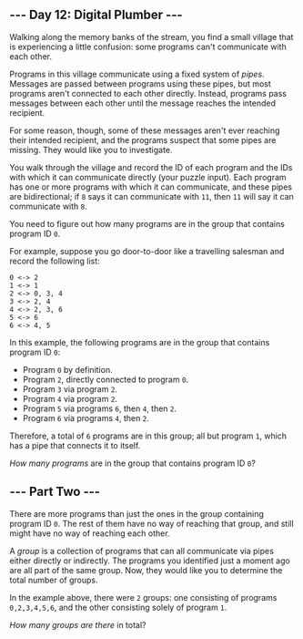 ## \-\-\- Day 12: Digital Plumber ---

Walking along the memory banks of the stream, you find a small village that is experiencing a little confusion: some programs can't communicate with each other.

Programs in this village communicate using a fixed system of _pipes_. Messages are passed between programs using these pipes, but most programs aren't connected to each other directly. Instead, programs pass messages between each other until the message reaches the intended recipient.

For some reason, though, some of these messages aren't ever reaching their intended recipient, and the programs suspect that some pipes are missing. They would like you to investigate.

You walk through the village and record the ID of each program and the IDs with which it can communicate directly (your puzzle input). Each program has one or more programs with which it can communicate, and these pipes are bidirectional; if `8` says it can communicate with `11`, then `11` will say it can communicate with `8`.

You need to figure out how many programs are in the group that contains program ID `0`.

For example, suppose you go door-to-door like a travelling salesman and record the following list:

```
0 <-> 2
1 <-> 1
2 <-> 0, 3, 4
3 <-> 2, 4
4 <-> 2, 3, 6
5 <-> 6
6 <-> 4, 5

```

In this example, the following programs are in the group that contains program ID `0`:

- Program `0` by definition.
- Program `2`, directly connected to program `0`.
- Program `3` via program `2`.
- Program `4` via program `2`.
- Program `5` via programs `6`, then `4`, then `2`.
- Program `6` via programs `4`, then `2`.

Therefore, a total of `6` programs are in this group; all but program `1`, which has a pipe that connects it to itself.

_How many programs_ are in the group that contains program ID `0`?

## \-\-\- Part Two ---

There are more programs than just the ones in the group containing program ID `0`. The rest of them have no way of reaching that group, and still might have no way of reaching each other.

A _group_ is a collection of programs that can all communicate via pipes either directly or indirectly. The programs you identified just a moment ago are all part of the same group. Now, they would like you to determine the total number of groups.

In the example above, there were `2` groups: one consisting of programs `0,2,3,4,5,6`, and the other consisting solely of program `1`.

_How many groups are there_ in total?